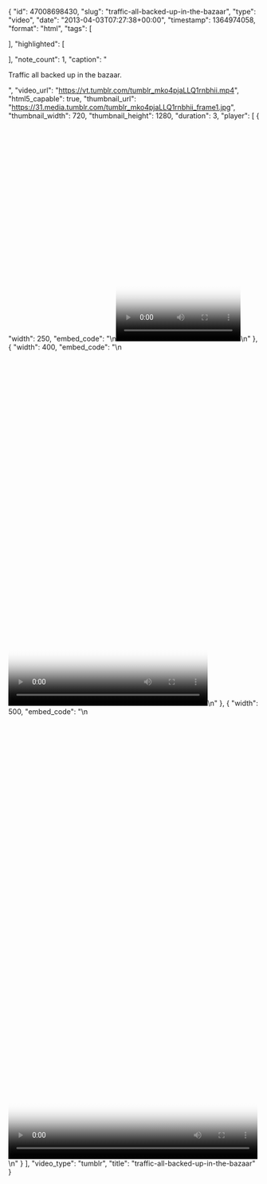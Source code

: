 {
  "id": 47008698430,
  "slug": "traffic-all-backed-up-in-the-bazaar",
  "type": "video",
  "date": "2013-04-03T07:27:38+00:00",
  "timestamp": 1364974058,
  "format": "html",
  "tags": [

  ],
  "highlighted": [

  ],
  "note_count": 1,
  "caption": "<p>Traffic all backed up in the bazaar.</p>",
  "video_url": "https://vt.tumblr.com/tumblr_mko4pjaLLQ1rnbhii.mp4",
  "html5_capable": true,
  "thumbnail_url": "https://31.media.tumblr.com/tumblr_mko4pjaLLQ1rnbhii_frame1.jpg",
  "thumbnail_width": 720,
  "thumbnail_height": 1280,
  "duration": 3,
  "player": [
    {
      "width": 250,
      "embed_code": "\n<video  id='embed-5758ede445132800015235' class='crt-video crt-skin-default' width='250' height='444' poster='https://31.media.tumblr.com/tumblr_mko4pjaLLQ1rnbhii_frame1.jpg' preload='none' data-crt-video data-crt-options='{\"autoheight\":null,\"duration\":3,\"hdUrl\":false,\"filmstrip\":{\"url\":\"https:\\/\\/66.media.tumblr.com\\/previews\\/tumblr_mko4pjaLLQ1rnbhii_filmstrip.jpg\",\"width\":\"112\",\"height\":\"200\"}}' >\n    <source src=\"https://api.tumblr.com/video_file/47008698430/tumblr_mko4pjaLLQ1rnbhii\" type=\"video/mp4\">\n</video>\n"
    },
    {
      "width": 400,
      "embed_code": "\n<video  id='embed-5758ede4466e4760826548' class='crt-video crt-skin-default' width='400' height='711' poster='https://31.media.tumblr.com/tumblr_mko4pjaLLQ1rnbhii_frame1.jpg' preload='none' data-crt-video data-crt-options='{\"autoheight\":null,\"duration\":3,\"hdUrl\":false,\"filmstrip\":{\"url\":\"https:\\/\\/66.media.tumblr.com\\/previews\\/tumblr_mko4pjaLLQ1rnbhii_filmstrip.jpg\",\"width\":\"112\",\"height\":\"200\"}}' >\n    <source src=\"https://api.tumblr.com/video_file/47008698430/tumblr_mko4pjaLLQ1rnbhii\" type=\"video/mp4\">\n</video>\n"
    },
    {
      "width": 500,
      "embed_code": "\n<video  id='embed-5758ede44762b333232760' class='crt-video crt-skin-default' width='500' height='889' poster='https://31.media.tumblr.com/tumblr_mko4pjaLLQ1rnbhii_frame1.jpg' preload='none' data-crt-video data-crt-options='{\"autoheight\":null,\"duration\":3,\"hdUrl\":false,\"filmstrip\":{\"url\":\"https:\\/\\/66.media.tumblr.com\\/previews\\/tumblr_mko4pjaLLQ1rnbhii_filmstrip.jpg\",\"width\":\"112\",\"height\":\"200\"}}' >\n    <source src=\"https://api.tumblr.com/video_file/47008698430/tumblr_mko4pjaLLQ1rnbhii\" type=\"video/mp4\">\n</video>\n"
    }
  ],
  "video_type": "tumblr",
  "title": "traffic-all-backed-up-in-the-bazaar"
}

